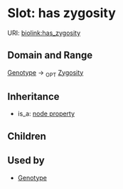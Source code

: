 # Slot: has zygosity




URI: [biolink:has_zygosity](https://w3id.org/biolink/vocab/has_zygosity)
## Domain and Range

[Genotype](Genotype.md) ->  <sub>OPT</sub> [Zygosity](Zygosity.md)
## Inheritance

 *  is_a: [node property](node_property.md)
## Children

## Used by

 * [Genotype](Genotype.md)
